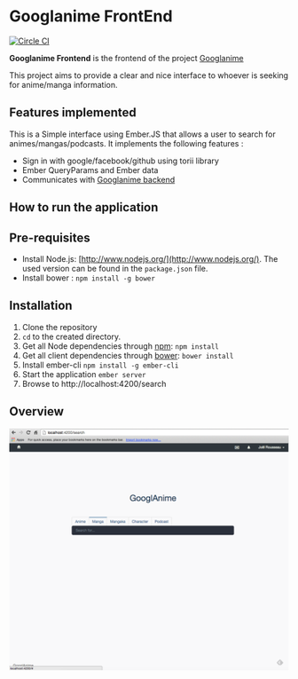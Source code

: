 # Googlanime FrontEnd
[![Circle CI](https://circleci.com/gh/v4lproik/googlanime/tree/master.svg?style=shield)](https://circleci.com/gh/v4lproik/googlanime/tree/master)

**Googlanime Frontend** is the frontend of the project [Googlanime](https://github.com/v4lproik/googlanime/)

This project aims to provide a clear and nice interface to whoever is seeking for anime/manga information.

## Features implemented

This is a Simple interface using Ember.JS that allows a user to search for animes/mangas/podcasts. It implements the following features :

- Sign in with google/facebook/github using torii library
- Ember QueryParams and Ember data
- Communicates with [Googlanime backend](https://github.com/v4lproik/googlanime/tree/master/backend/)

## How to run the application

## Pre-requisites

- Install Node.js: [http://www.nodejs.org/](http://www.nodejs.org/). The used version can be found in the `package.json` file. 
- Install bower : `npm install -g bower`

## Installation

1. Clone the repository
2. `cd` to the created directory.
3. Get all Node dependencies through [npm](https://npmjs.org/): `npm install`
4. Get all client dependencies through [bower](http://bower.io/): `bower install`
5. Install ember-cli `npm install -g ember-cli`
6. Start the application `ember server`
7. Browse to http://localhost:4200/search

## Overview

![overview](https://raw.githubusercontent.com/v4lproik/googlanime/master/frontend/screenshots/overview-1.png)
